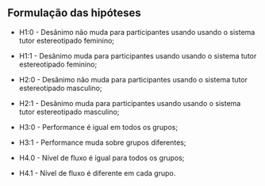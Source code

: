 
## Formulação das hipóteses

* H1:0 - Desânimo não muda para participantes usando usando o sistema tutor estereotipado feminino;

* H1:1 - Desânimo muda para participantes usando usando o sistema tutor estereotipado feminino;

* H2:0 - Desânimo não muda para participantes usando o sistema tutor estereotipado masculino;

* H2:1 - Desânimo muda para participantes usando usando o sistema tutor estereotipado masculino;

* H3:0 - Performance é igual em todos os grupos;

* H3:1 - Performance muda sobre grupos diferentes;

* H4.0 - Nível de fluxo é igual para todos os grupos;

* H4.1 - Nível de fluxo é diferente em cada grupo.

